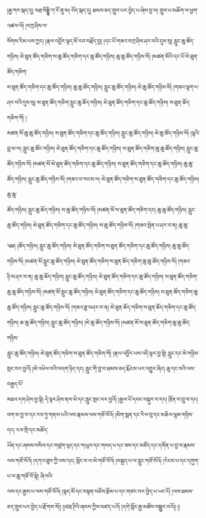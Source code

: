 ﻿  
།རྒྱ་གར་སྐད་དུ། སརྦ་སིདྡྷི་ཀ་རོ་ནཱ་མ། བོད་སྐད་དུ། ཐམས་ཅད་གྲུབ་པར་བྱེད་པ་ཞེས་བྱ་བ། གྲུབ་པ་མཆོག་ལ་ཕྱག་འཚལ་ལོ། །བཀྲ་ཤིས་ལ་  
སོགས་རིམ་པས་ཀྱང། །རྣལ་འབྱོར་ལྟད་མོ་རབ་བརྗོད་བྱ། །དང་པོ་གཟའ་བཀྲ་ཤིས་ཤར་བའི་དུས་སུ། རླུང་ཆུ་ཚོད་གཉིས། མེ་ཐུན་ཚོད་གཅིག་ས་ཆུ་ཚོད་གཅིག་དང་ཆུ་ཚོད་གཉིས། ཆུ་ཆུ་ཚོད་གཉིས་སོ། །མཚན་མོའི་དང་པོ་མེ་ཐུན་ཚོད་གཅིག་  
ས་ཐུན་ཚོད་གཅིག་དང་ཆུ་ཚོད་གཉིས། ཆུ་ཆུ་ཚོད་གཉིས། རླུང་ཆུ་ཚོད་གཉིས། མེ་ཆུ་ཚོད་གཉིས་སོ། །གཟའ་ལྷག་པ་ཤར་བའི་དུས་སུ། ས་ཐུན་ཚོད་གཅིག་རླུང་ཆུ་ཆོད་གཉིས། མེ་ཐུན་ཚོད་གཅིག་དང་ཆུ་ཚོད་གཉིས། ས་ཐུན་ཆོད་གཅིག་གོ། །  
མཚན་མོ་ཆུ་ཆུ་ཚོད་གཉིས། ས་ཐུན་ཚོད་གཅིག་དང་ཆུ་ཚོད་གཉིས། རླུང་ཆུ་ཚོད་གཉིས། མེ་ཆུ་ཚོད་གཉིས་སོ། །ལྷའི་བླ་མ་ལ། རླུང་ཆུ་ཚོང་གཉིས། མེ་ཐུན་ཚོད་གཅིག་དང་ཆུ་ཚོད་གཉིས། ས་ཐུན་ཚོད་གཅིག་ཆུ་ཆུ་ཚོད་གཉིས། རླུང་ཆུ་  
ཚོད་གཉིས་སོ། །མཚན་མོ་མེ་ཐུན་ཚོད་གཅིག་དང་ཆུ་ཚོད་གཉིས། ས་ཐུན་ཚོད་གཅིག་དང་ཆུ་ཚོད་གཉིས། ཆུ་ཆུ་ཚོད་གཉིས། རླུང་ཆུ་ཚོད་གཉིས་སོ། །གཟའ་བ་སངས་ལ། མེ་ཐུན་ཚོད་གཅིག་ས་ཐུན་ཚོད་གཅིག་དང་ཆུ་ཚོད་གཉིས། ཆུ་ཆུ་  
ཚོད་གཉིས། རླུང་ཆུ་ཆོད་གཉིས། ས་ཆུ་ཚོད་གཉིས་སོ། །མཚན་མོ་ས་ཐུན་ཚོད་གཅིག་དང། ཆུ་ཆུ་ཚོད་གཉིས། རླུང་ཆུ་ཚོད་གཉིས། མེ་ཐུན་ཚོད་གཅིག་དང་ཆུ་ཚོད་གཉིས། ས་ཆུ་ཚོད་གཉིས་སོ། །གཟའ་སྤེན་པ་ཤར་བ་ན། ཆུ་ཆུ་  
  
༄༅། །ཚོད་གཉིས། རླུང་ཆུ་ཚོད་གཉིས། མེ་ཐུན་ཚོད་གཅིག་ས་ཐུན་ཚོད་གཅིག་དང་ཆུ་ཚོད་གཉིས། ཆུ་ཆུ་ཚོད་གཉིས་སོ། །མཚན་མོ་རླུང་ཆུ་ཚོད་གཉིས། མེ་ཐུན་ཚོད་གཅིག་ས་ཐུན་ཆོད་གཅིག་ཆུ་ཆུ་ཚོད་གཉིས་སོ། །གཟའ་  
ཉི་མ་ཤར་བ་ན། ཆུ་ཆུ་ཆོད་གཉིས། རླུང་ཆུ་ཚོད་གཉིས། མེ་ཐུན་ཚོད་གཅིག་དང་ཆུ་ཚོད་གཉིས། ས་ཐུན་ཚོད་གཅིག་ཆུ་ཆུ་ཚོད་གཉིས་སོ། །མཚན་མོ་རླུང་ཆུ་ཚོད་གཉིས། མེ་ཐུན་ཚོད་གཅིག་དང་ཆུ་ཚོད་གཉིས། ས་ཐུན་ཚོད་གཅིག་ཆུ་  
ཆུ་ཚོད་གཉིས། རླུང་ཆུ་ཚོད་གཉིས་སོ། །གཟའ་ཟླ་བཤར་བ་ན། མེ་ཐུན་ཆོད་གཅིག་ས་ཐུན་ཆོད་གཅིག་དང་ཆུ་ཚོད་གཉིས། ཆ་ཆུ་ཚོད་གཉིས། རླུང་ཆུ་ཚོད་གཉིས། །མེ་ཆུ་ཚོད་གཉིས་སོ། །མཚན་མོ་ས་ཐུན་ཚོད་གཅིག་ཆུ་ཆུ་ཚོད་གཉིས་  
རླུང་ཆུ་ཚོད་གཉིས། མེ་ཐུན་ཚོད་གཅིག་ས་ཐུན་ཚོད་གཅིག་གོ། །རྣལ་འབྱོར་པས་འདི་ལྟར་བྱ་སྟེ། རླུང་དང་མེ་གཉིས་སྤང་བར་བྱའོ། །མེ་འཕེལ་བའི་བདག་ཉིད་དང། རླུང་གི་བྱ་བ་ཐམས་ཅད་རྨོངས་པར་འགྱུར་ཞིང། ཆུ་དང་སའི་ལས་བརྒྱད་པོ་  
མཐའ་དག་ཤེས་བྱ་སྟེ། དེ་ལྟར་ཤེས་ནས་མེ་དང་རླུང་སྤང་བར་བྱའོ། །རྒྱལ་པོ་དབང་བསྐུར་བ་དང། ཁྲོན་བ་བྲུ་བ་དང། བག་མ་བྱ་བ་དང་རབ་ཏུ་གནས་པའི་ལས་རྣམས་ལས་གཙོ་བོའོ། །མིག་སྨན་དང་རིལ་བུ་དང་མཆིལ་ལྷམ་གཉིས་དང། རལ་གྲི་དང་མཆོད་  
ཡོན་དང་ཞབས་བསིལ་དང་གཙུག་ཕུད་དང་གཡུལ་དང་གསད་པ་དང་ཟས་དང་མཛོད་དང་དགོན་པ་བྱ་བ་རྣམས་ལས་གཙོ་བོའོ། །དཀའ་ཐུབ་ཀྱི་ལས་དང། སློང་བ་ལ་མེ་གཙོ་བོའོ། །བསྐྲད་པ་ལ་རླུང་གཙོ་བོའོ། །རེངས་པ་དང་དགུག་པ་ལ་ཆུ་གཙོ་བོ་སྟེ། ཞི་བའི་  
ལས་དང་རྒྱས་པ་ལས་གཙོ་བོའོ། །ལྟད་མོ་དང་བསྟན་བཅོས་རྩོམ་པ་དང་གཙང་བར་བྱེད་པ་ཡང་ངོ། །ལས་ཐམས་ཅད་གྲུབ་པར་བྱེད་པ་རྫོགས་སོ།། །།ཙརྦ་ཊིའི་ཞབས་ཀྱིས་མཛད་པའོ། །དགེ་སློང་རྒྱ་མཚོས་བསྒྱུར་བའོ།། །།  
  
  
